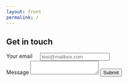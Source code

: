 ```yaml
---
layout: front
permalink: /
---
```





## Get in touch

<form action="https://formspree.io/keith.porcaro@gmail.com"
      method="POST">
  <div class="row">
    <div class="six columns">
      <label for="exampleEmailInput">Your email</label>
      <input class="u-full-width" type="email" name="_replyto" placeholder="test@mailbox.com" id="email">
    </div>
    
  </div>
  <label for="exampleMessage">Message</label>
  <textarea class="u-full-width" name="message" id="message"></textarea>
  <input class="button-primary" type="submit" value="Submit">
</form>